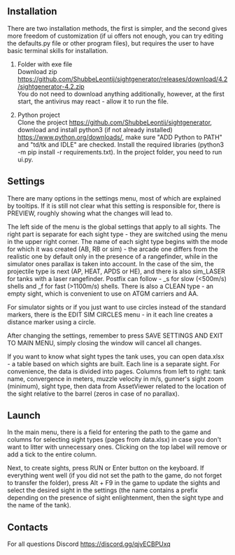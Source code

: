 Installation
---------

There are two installation methods, the first is simpler, and the second gives more freedom of customization (if ui offers not enough, you can try editing the defaults.py file or other program files), but requires the user to have basic terminal skills for installation.
1) Folder with exe file\
Download zip https://github.com/ShubbeLeontij/sightgenerator/releases/download/4.2/sightgenerator-4.2.zip \
You do not need to download anything additionally, however, at the first start, the antivirus may react - allow it to run the file.

2) Python project\
Clone the project https://github.com/ShubbeLeontij/sightgenerator, download and install python3 (if not already installed) https://www.python.org/downloads/, make sure "ADD Python to PATH" and "td/tk and IDLE" are checked.
Install the required libraries (python3 -m pip install -r requirements.txt).
In the project folder, you need to run ui.py.

Settings
---------

There are many options in the settings menu, most of which are explained by tooltips.
If it is still not clear what this setting is responsible for, there is PREVIEW, roughly showing what the changes will lead to.

The left side of the menu is the global settings that apply to all sights.
The right part is separate for each sight type - they are switched using the menu in the upper right corner.
The name of each sight type begins with the mode for which it was created (AB, RB or sim) - the arcade one differs from the realistic one by default only in the presence of a rangefinder, while in the simulator ones parallax is taken into account.
In the case of the sim, the projectile type is next (AP, HEAT, APDS or HE), and there is also sim_LASER for tanks with a laser rangefinder.
Postfix can follow - _s for slow (<500m/s) shells and _f for fast (>1100m/s) shells.
There is also a CLEAN type - an empty sight, which is convenient to use on ATGM carriers and AA.

For simulator sights or if you just want to use circles instead of the standard markers, there is the EDIT SIM CIRCLES menu - in it each line creates a distance marker using a circle.

After changing the settings, remember to press SAVE SETTINGS AND EXIT TO MAIN MENU, simply closing the window will cancel all changes.

If you want to know what sight types the tank uses, you can open data.xlsx - a table based on which sights are built. Each line is a separate sight. For convenience, the data is divided into pages.
Columns from left to right: tank name, convergence in meters, muzzle velocity in m/s, gunner's sight zoom (minimum), sight type, then data from AssetViewer related to the location of the sight relative to the barrel (zeros in case of no parallax).

Launch
------

In the main menu, there is a field for entering the path to the game and columns for selecting sight types (pages from data.xlsx) in case you don't want to litter with unnecessary ones. Clicking on the top label will remove or add a tick to the entire column.

Next, to create sights, press RUN or Enter button on the keyboard.
If everything went well (if you did not set the path to the game, do not forget to transfer the folder), press Alt + F9 in the game to update the sights and select the desired sight in the settings (the name contains a prefix depending on the presence of sight enlightenment, then the sight type and the name of the tank).

Contacts
--------

For all questions Discord https://discord.gg/qjvECBPUxq
